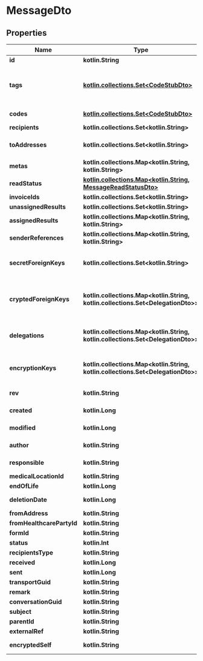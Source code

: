 
# MessageDto

## Properties
Name | Type | Description | Notes
------------ | ------------- | ------------- | -------------
**id** | **kotlin.String** | The ID of the message. We encourage using either a v4 UUID or a HL7 Id. |
**tags** | [**kotlin.collections.Set&lt;CodeStubDto&gt;**](CodeStubDto.md) | A tag is an item from a codification system that qualifies an entity as being member of a certain class, whatever the value it might have taken. If the tag qualifies the content of a field, it means that whatever the content of the field, the tag will always apply. For example, the label of a field is qualified using a tag. LOINC is a codification system typically used for tags. |
**codes** | [**kotlin.collections.Set&lt;CodeStubDto&gt;**](CodeStubDto.md) | A code is an item from a codification system that qualifies the content of this entity. SNOMED-CT, ICPC-2 or ICD-10 codifications systems can be used for codes |
**recipients** | **kotlin.collections.Set&lt;kotlin.String&gt;** | List of IDs of healthcare parties to whom the message is addressed |
**toAddresses** | **kotlin.collections.Set&lt;kotlin.String&gt;** | The address of the recipient of the message. Format is of an email address with extra domains defined for mycarenet and ehealth: (efact.mycarenet.be/eattest.mycarenet.be/chapter4.mycarenet.be/ehbox.ehealth.fgov.be) |
**metas** | **kotlin.collections.Map&lt;kotlin.String, kotlin.String&gt;** |  |
**readStatus** | [**kotlin.collections.Map&lt;kotlin.String, MessageReadStatusDto&gt;**](MessageReadStatusDto.md) | Status showing whether the message is read or not and the time of reading |
**invoiceIds** | **kotlin.collections.Set&lt;kotlin.String&gt;** | Set of IDs for invoices in the message |
**unassignedResults** | **kotlin.collections.Set&lt;kotlin.String&gt;** |  |
**assignedResults** | **kotlin.collections.Map&lt;kotlin.String, kotlin.String&gt;** |  |
**senderReferences** | **kotlin.collections.Map&lt;kotlin.String, kotlin.String&gt;** |  |
**secretForeignKeys** | **kotlin.collections.Set&lt;kotlin.String&gt;** | The secretForeignKeys are filled at the to many end of a one to many relationship (for example inside Contact for the Patient -&gt; Contacts relationship). Used when we want to find all contacts for a specific patient. These keys are in clear. You can have several to partition the medical document space. |
**cryptedForeignKeys** | **kotlin.collections.Map&lt;kotlin.String, kotlin.collections.Set&lt;DelegationDto&gt;&gt;** | The secretForeignKeys are filled at the to many end of a one to many relationship (for example inside Contact for the Patient -&gt; Contacts relationship). Used when we want to find the patient for a specific contact. These keys are the encrypted id (using the hcParty key for the delegate) that can be found in clear inside the patient. ids encrypted using the hcParty keys. |
**delegations** | **kotlin.collections.Map&lt;kotlin.String, kotlin.collections.Set&lt;DelegationDto&gt;&gt;** | When a document is created, the responsible generates a cryptographically random master key (never to be used for something else than referencing from other entities). He/she encrypts it using his own AES exchange key and stores it as a delegation. The responsible is thus always in the delegations as well |
**encryptionKeys** | **kotlin.collections.Map&lt;kotlin.String, kotlin.collections.Set&lt;DelegationDto&gt;&gt;** | When a document needs to be encrypted, the responsible generates a cryptographically random master key (different from the delegation key, never to appear in clear anywhere in the db. He/she encrypts it using his own AES exchange key and stores it as a delegation |
**rev** | **kotlin.String** | The revision of the message in the database, used for conflict management / optimistic locking. |  [optional]
**created** | **kotlin.Long** | The timestamp (unix epoch in ms) of creation of this entity, will be filled automatically if missing. Not enforced by the application server. |  [optional]
**modified** | **kotlin.Long** | The date (unix epoch in ms) of the latest modification of this entity, will be filled automatically if missing. Not enforced by the application server. |  [optional]
**author** | **kotlin.String** | The id of the User that has created this entity, will be filled automatically if missing. Not enforced by the application server. |  [optional]
**responsible** | **kotlin.String** | The id of the HealthcareParty that is responsible for this entity, will be filled automatically if missing. Not enforced by the application server. |  [optional]
**medicalLocationId** | **kotlin.String** | The id of the medical location where this entity was created. |  [optional]
**endOfLife** | **kotlin.Long** | Soft delete (unix epoch in ms) timestamp of the object. |  [optional]
**deletionDate** | **kotlin.Long** | hard delete (unix epoch in ms) timestamp of the object. Filled automatically when deletePatient is called. |  [optional]
**fromAddress** | **kotlin.String** | Address of the sender of the message |  [optional]
**fromHealthcarePartyId** | **kotlin.String** | ID of the healthcare party sending the message |  [optional]
**formId** | **kotlin.String** |  |  [optional]
**status** | **kotlin.Int** | Status of the message |  [optional]
**recipientsType** | **kotlin.String** | The type of user who is the recipient of this message |  [optional]
**received** | **kotlin.Long** | The timestamp (unix epoch in ms) when the message was received |  [optional]
**sent** | **kotlin.Long** | The timestamp (unix epoch in ms) when the message was sent |  [optional]
**transportGuid** | **kotlin.String** |  |  [optional]
**remark** | **kotlin.String** |  |  [optional]
**conversationGuid** | **kotlin.String** |  |  [optional]
**subject** | **kotlin.String** | Subject for the message |  [optional]
**parentId** | **kotlin.String** | ID of a parent in a message conversation |  [optional]
**externalRef** | **kotlin.String** |  |  [optional]
**encryptedSelf** | **kotlin.String** | The base64 encoded data of this object, formatted as JSON and encrypted in AES using the random master key from encryptionKeys. |  [optional]
